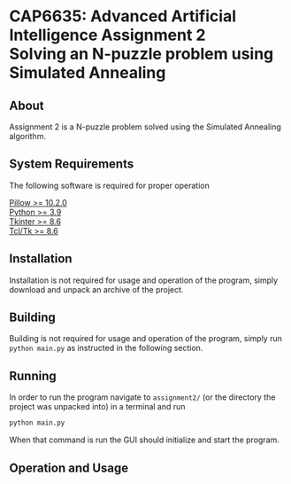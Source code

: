 # CAP6635: Advanced Artificial Intelligence Assignment 2 <br> Solving an N-puzzle problem using Simulated Annealing

## About
Assignment 2 is a N-puzzle problem solved using the Simulated Annealing
algorithm.


## System Requirements
The following software is required for proper operation

  [Pillow >= 10.2.0](https://pillow.readthedocs.io/en/stable/installation.html)  
  [Python >= 3.9](https://www.python.org/downloads/)  
  [Tkinter >= 8.6](https://docs.python.org/3/library/tkinter.html)  
  [Tcl/Tk >= 8.6](https://www.tcl.tk/software/tcltk/)  

## Installation
Installation is not required for usage and operation of the program,
simply download and unpack an archive of the project.

## Building
Building is not required for usage and operation of the program,
simply run `python main.py` as instructed in the following section.

## Running
In order to run the program navigate to `assignment2/`
(or the directory the project was unpacked into) in a terminal and run

```sh
python main.py
```
When that command is run the GUI should initialize and start the program.

## Operation and Usage
